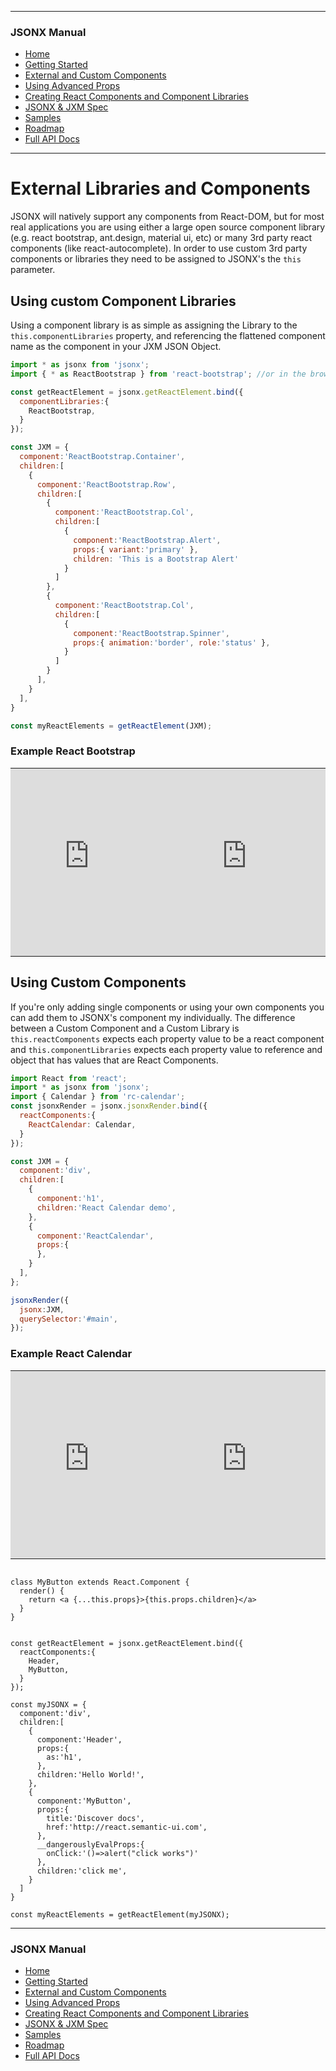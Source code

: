 <link id="viewx-style-style-0" rel="stylesheet" type="text/css" href="https://unpkg.com/highlight.js@9.18.1/styles/darkula.css">

---
### JSONX Manual
 - [Home](https://jsonx.anydata.app)
 - [Getting Started](../getting-started/index.html)
 - [External and Custom Components](../using-external-and-custom-components/index.html)
 - [Using Advanced Props](../using-advanced-props/index.html)
 - [Creating React Components and Component Libraries](../creating-react-components-and-component-libraries/index.html)
 - [JSONX & JXM Spec](../spec/index.html)
 - [Samples](../samples/index.html)
 - [Roadmap](../roadmap/index.html)
 - [Full API Docs](../../index.html)
---


# External Libraries and Components

JSONX will natively support any components from React-DOM, but for most real applications you are using either a large open source component library (e.g. react bootstrap, ant.design, material ui, etc) or many 3rd party react components (like react-autocomplete). In order to use custom 3rd party components or libraries they need to be assigned to JSONX's the `this` parameter.

## Using custom Component Libraries

Using a component library is as simple as assigning the Library to the `this.componentLibraries` property, and referencing the flattened component name as the component in your JXM JSON Object.

```javascript
import * as jsonx from 'jsonx';
import { * as ReactBootstrap } from 'react-bootstrap'; //or in the browser reference the UMD: <script src="https://unpkg.com/react-bootstrap@next/dist/react-bootstrap.min.js" crossorigin />

const getReactElement = jsonx.getReactElement.bind({
  componentLibraries:{
    ReactBootstrap,
  }
});

const JXM = {
  component:'ReactBootstrap.Container', 
  children:[
    {
      component:'ReactBootstrap.Row', 
      children:[
        {
          component:'ReactBootstrap.Col',
          children:[
            {
              component:'ReactBootstrap.Alert',
              props:{ variant:'primary' },
              children: 'This is a Bootstrap Alert'
            }
          ]
        },
        {
          component:'ReactBootstrap.Col',
          children:[
            {
              component:'ReactBootstrap.Spinner',
              props:{ animation:'border', role:'status' },
            }
          ]
        }
      ], 
    }
  ], 
}

const myReactElements = getReactElement(JXM);
```

### Example React Bootstrap
<table style="border:0; width:100%">
  <tr>
    <td style="padding:0"><iframe width="100%" height="300" src="https://jsfiddle.net/yawetse/gctmsojp/22/embedded/js,html/dark/" allowfullscreen="allowfullscreen" allowpaymentrequest frameborder="0"></iframe>
</td>
    <td style="padding:0"><iframe width="100%" height="300" src="https://jsfiddle.net/yawetse/gctmsojp/22/embedded/result/dark/" allowfullscreen="allowfullscreen" allowpaymentrequest frameborder="0"></iframe>
</td>
  </tr>
</table>

## Using Custom Components

If you're only adding single components or using your own components you can add them to JSONX's component my individually. The difference between a Custom Component and a Custom Library is `this.reactComponents` expects each property value to be a react component and `this.componentLibraries` expects each property value to reference and object that has values that are React Components.

```javascript
import React from 'react';
import * as jsonx from 'jsonx';
import { Calendar } from 'rc-calendar';
const jsonxRender = jsonx.jsonxRender.bind({ 
  reactComponents:{
    ReactCalendar: Calendar,
  }
});

const JXM = {
  component:'div', 
  children:[
    {
      component:'h1', 
      children:'React Calendar demo',
    },
    {
      component:'ReactCalendar',
      props:{
      },
    }
  ], 
};

jsonxRender({
  jsonx:JXM, 
  querySelector:'#main',
});
```
### Example React Calendar
<table style="border:0; width:100%">
  <tr>
    <td style="padding:0"><iframe width="100%" height="300" src="https://jsfiddle.net/yawetse/Lqwe3f59/5/embedded/js,html/dark/" allowfullscreen="allowfullscreen" allowpaymentrequest frameborder="0"></iframe>
</td>
    <td style="padding:0"><iframe width="100%" height="300" src="https://jsfiddle.net/yawetse/Lqwe3f59/5/embedded/result/dark/" allowfullscreen="allowfullscreen" allowpaymentrequest frameborder="0"></iframe>
</td>
  </tr>
</table>

```

class MyButton extends React.Component {
  render() {
    return <a {...this.props}>{this.props.children}</a>
  }
}


const getReactElement = jsonx.getReactElement.bind({
  reactComponents:{
    Header,
    MyButton,
  }
});

const myJSONX = {
  component:'div',
  children:[
    {
      component:'Header',
      props:{
        as:'h1',
      },
      children:'Hello World!',
    },
    {
      component:'MyButton',
      props:{
        title:'Discover docs',
        href:'http://react.semantic-ui.com',
      },
      __dangerouslyEvalProps:{
        onClick:'()=>alert("click works")'
      },
      children:'click me',
    }
  ]
}

const myReactElements = getReactElement(myJSONX);
```

---
### JSONX Manual
 - [Home](https://jsonx.anydata.app)
 - [Getting Started](../getting-started/index.html)
 - [External and Custom Components](../using-external-and-custom-components/index.html)
 - [Using Advanced Props](../using-advanced-props/index.html)
 - [Creating React Components and Component Libraries](../creating-react-components-and-component-libraries/index.html)
 - [JSONX & JXM Spec](../spec/index.html)
 - [Samples](../samples/index.html)
 - [Roadmap](../roadmap/index.html)
 - [Full API Docs](../../index.html)

